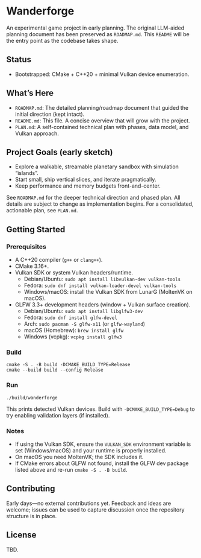 # Wanderforge

An experimental game project in early planning. The original LLM-aided planning document has been preserved as `ROADMAP.md`. This `README` will be the entry point as the codebase takes shape.

## Status

- Bootstrapped: CMake + C++20 + minimal Vulkan device enumeration.

## What’s Here

- `ROADMAP.md`: The detailed planning/roadmap document that guided the initial direction (kept intact).
- `README.md`: This file. A concise overview that will grow with the project.
- `PLAN.md`: A self-contained technical plan with phases, data model, and Vulkan approach.

## Project Goals (early sketch)

- Explore a walkable, streamable planetary sandbox with simulation “islands”.
- Start small, ship vertical slices, and iterate pragmatically.
- Keep performance and memory budgets front-and-center.

See `ROADMAP.md` for the deeper technical direction and phased plan. All details are subject to change as implementation begins.
For a consolidated, actionable plan, see `PLAN.md`.

## Getting Started

### Prerequisites

- A C++20 compiler (`g++` or `clang++`).
- CMake 3.16+.
- Vulkan SDK or system Vulkan headers/runtime.
  - Debian/Ubuntu: `sudo apt install libvulkan-dev vulkan-tools`
  - Fedora: `sudo dnf install vulkan-loader-devel vulkan-tools`
  - Windows/macOS: install the Vulkan SDK from LunarG (MoltenVK on macOS).
- GLFW 3.3+ development headers (window + Vulkan surface creation).
  - Debian/Ubuntu: `sudo apt install libglfw3-dev`
  - Fedora: `sudo dnf install glfw-devel`
  - Arch: `sudo pacman -S glfw-x11` (or `glfw-wayland`)
  - macOS (Homebrew): `brew install glfw`
  - Windows (vcpkg): `vcpkg install glfw3`

### Build

```
cmake -S . -B build -DCMAKE_BUILD_TYPE=Release
cmake --build build --config Release
```

### Run

```
./build/wanderforge
```

This prints detected Vulkan devices. Build with `-DCMAKE_BUILD_TYPE=Debug` to try enabling validation layers (if installed).

### Notes

- If using the Vulkan SDK, ensure the `VULKAN_SDK` environment variable is set (Windows/macOS) and your runtime is properly installed.
- On macOS you need MoltenVK; the SDK includes it.
 - If CMake errors about GLFW not found, install the GLFW dev package listed above and re-run `cmake -S . -B build`.

## Contributing

Early days—no external contributions yet. Feedback and ideas are welcome; issues can be used to capture discussion once the repository structure is in place.

## License

TBD.
